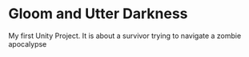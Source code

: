 # Gloom and Utter Darkness

My first Unity Project. It is about a survivor trying to navigate a zombie apocalypse
